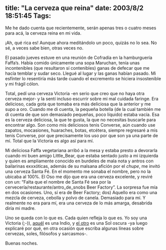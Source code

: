 title: "La cerveza que reina"
date: 2003/8/2 18:51:45
Tags: 
---
<p>Me he dado cuenta que recientemente, serán apenas tres o cuatro meses para acá, la cerveza reina en mi vida.</p>

<p>¡Ah, qué rica es! Aunque ahora meditándolo un poco, quizás no lo sea. No sé, a veces sabe bien, otras veces no.</p>

<p>El pasado jueves estuve en una reunión de Cofradía en la hamburguería Faffa&#8217;s. Había comido únicamente una sopa Maruchan, tenía unas incontenibles (que resultaron sí contenibles) ganas de defecar que me hacía temblar y sudar seco. Llegué al lugar y las ganas habían pasado. Mi esfínter lo resentiría más tarde cuando el excremento se hiciera insostenible y mi frágil cólon.</p>

<p>Total, pedí una cerveza Victoria -en serio que creo que no haya otra cerveza mejor- y la sentí incluso escurrir sobre mi mal cuidada faringe. Era delicioso, cada gota que tomaba era más deliciosa que la anterior y me supo a oro. Cuando me di cuenta, la pequeña botella (de la cual también me di cuenta de que son demasiado pequeñas, poco líquido) estaba vacía. Esa es la cerveza deliciosa, la que te gusta, la que no necesitas buscarle para encontrar algo. Son como mis deliciosos tenis Converse, aún cuando use zapatos, mocasiones, huaraches, botas, etcétera, siempre regresaré a mis tenis Converse, por que precisamente los uso por que son ya una parte de mí. Total que la Victoria es algo así para mí.</p>

<p>Mi deliciosa Faffa vegetariana arribó a la mesa y estaba presto a devorarla cuando mi buen amigo Little_Bear, que estaba sentado justo a mi izquierda y quien es ampliamente conocido en burdeles de mala nota y antros con bailarinas exxxóticas, además de su malsana afición por el <em>chupe</em>, me invitó una cerveza Santa Fé. En el momento me sonaba el nombre, pero no la ubicaba al 100%. El Oso me dijo que era una cerveza excelente, y reviré con un: &#8220;Falta que el nombre de Santa Fé sea por la cervecería/restaurante/antro_de_snobs Beer Factory&#8221;. La sorpresa fue mía en dos ocasiones. Uno, sí era de Beer Factory; dos) Aquello era como una mezcla de cerveza, cebolla y polvo de canela. Demasiado para mí. Y realmente no era para mí, era una cerveza de lo más amarga, desabrida diría mi madre.</p>

<p>Uno se queda con lo que es. Cada quien refleja lo que es. Yo soy una Victoria (;-)), <a href="mailto:guorloma@hotmail.com">aquél</a> es una Indio, y <a href="mailto:polo@lavozdelsillon.net">el otro</a> es una Sol oscura -ya luego explicaré por qué, en otra ocasión que escriba algunas líneas sobre cervezas, soles, filósofos y sarcasmos-.</p>

<p>Buenas noches.</p>
